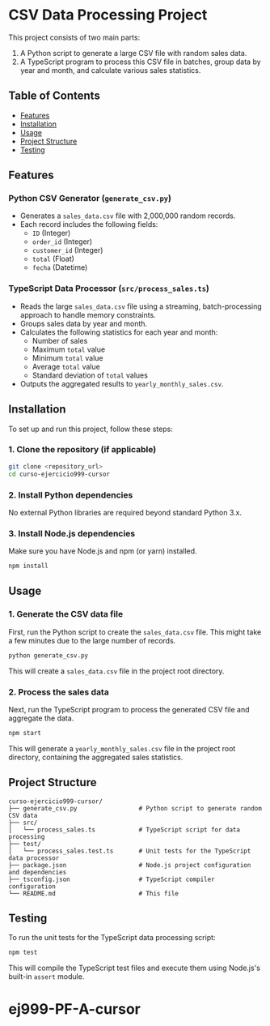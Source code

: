 # CSV Data Processing Project

This project consists of two main parts:
1. A Python script to generate a large CSV file with random sales data.
2. A TypeScript program to process this CSV file in batches, group data by year and month, and calculate various sales statistics.

## Table of Contents
- [Features](#features)
- [Installation](#installation)
- [Usage](#usage)
- [Project Structure](#project-structure)
- [Testing](#testing)

## Features

### Python CSV Generator (`generate_csv.py`)
- Generates a `sales_data.csv` file with 2,000,000 random records.
- Each record includes the following fields:
    - `ID` (Integer)
    - `order_id` (Integer)
    - `customer_id` (Integer)
    - `total` (Float)
    - `fecha` (Datetime)

### TypeScript Data Processor (`src/process_sales.ts`)
- Reads the large `sales_data.csv` file using a streaming, batch-processing approach to handle memory constraints.
- Groups sales data by year and month.
- Calculates the following statistics for each year and month:
    - Number of sales
    - Maximum `total` value
    - Minimum `total` value
    - Average `total` value
    - Standard deviation of `total` values
- Outputs the aggregated results to `yearly_monthly_sales.csv`.

## Installation

To set up and run this project, follow these steps:

### 1. Clone the repository (if applicable)

```bash
git clone <repository_url>
cd curso-ejercicio999-cursor
```

### 2. Install Python dependencies

No external Python libraries are required beyond standard Python 3.x.

### 3. Install Node.js dependencies

Make sure you have Node.js and npm (or yarn) installed.

```bash
npm install
```

## Usage

### 1. Generate the CSV data file

First, run the Python script to create the `sales_data.csv` file. This might take a few minutes due to the large number of records.

```bash
python generate_csv.py
```

This will create a `sales_data.csv` file in the project root directory.

### 2. Process the sales data

Next, run the TypeScript program to process the generated CSV file and aggregate the data.

```bash
npm start
```

This will generate a `yearly_monthly_sales.csv` file in the project root directory, containing the aggregated sales statistics.

## Project Structure

```
curso-ejercicio999-cursor/
├── generate_csv.py                 # Python script to generate random CSV data
├── src/
│   └── process_sales.ts            # TypeScript script for data processing
├── test/
│   └── process_sales.test.ts       # Unit tests for the TypeScript data processor
├── package.json                    # Node.js project configuration and dependencies
├── tsconfig.json                   # TypeScript compiler configuration
└── README.md                       # This file
```

## Testing

To run the unit tests for the TypeScript data processing script:

```bash
npm test
```

This will compile the TypeScript test files and execute them using Node.js's built-in `assert` module.
# ej999-PF-A-cursor
